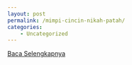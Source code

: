 ```yaml
---
layout: post
permalink: /mimpi-cincin-nikah-patah/
categories:
    - Uncategorized
---
```


[Baca Selengkapnya](/02)